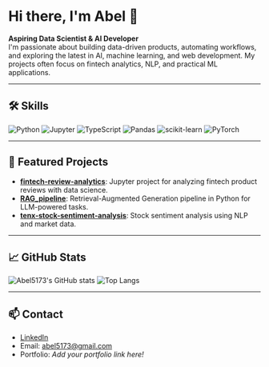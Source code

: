 # Hi there, I'm Abel 👋

**Aspiring Data Scientist & AI Developer**  
I'm passionate about building data-driven products, automating workflows, and exploring the latest in AI, machine learning, and web development. My projects often focus on fintech analytics, NLP, and practical ML applications.

---

## 🛠️ Skills

![Python](https://img.shields.io/badge/Python-3776AB?style=flat&logo=python&logoColor=white)
![Jupyter](https://img.shields.io/badge/Jupyter-F37626?style=flat&logo=jupyter&logoColor=white)
![TypeScript](https://img.shields.io/badge/TypeScript-007ACC?style=flat&logo=typescript&logoColor=white)
![Pandas](https://img.shields.io/badge/Pandas-150458?style=flat&logo=pandas&logoColor=white)
![scikit-learn](https://img.shields.io/badge/scikit--learn-F7931E?style=flat&logo=scikit-learn&logoColor=white)
![PyTorch](https://img.shields.io/badge/PyTorch-EE4C2C?style=flat&logo=pytorch&logoColor=white)

---

## 🚀 Featured Projects

- [**fintech-review-analytics**](https://github.com/Abel5173/fintech-review-analytics): Jupyter project for analyzing fintech product reviews with data science.
- [**RAG_pipeline**](https://github.com/Abel5173/RAG_pipeline): Retrieval-Augmented Generation pipeline in Python for LLM-powered tasks.
- [**tenx-stock-sentiment-analysis**](https://github.com/Abel5173/tenx-stock-sentiment-analysis): Stock sentiment analysis using NLP and market data.

---

## 📈 GitHub Stats

![Abel5173's GitHub stats](https://github-readme-stats.vercel.app/api?username=Abel5173&show_icons=true&theme=default)
![Top Langs](https://github-readme-stats.vercel.app/api/top-langs/?username=Abel5173&layout=compact)

---

## 📫 Contact

- [LinkedIn](https://www.linkedin.com/in/abel5173)  
- Email: abel5173@gmail.com  
- Portfolio: *Add your portfolio link here!*
